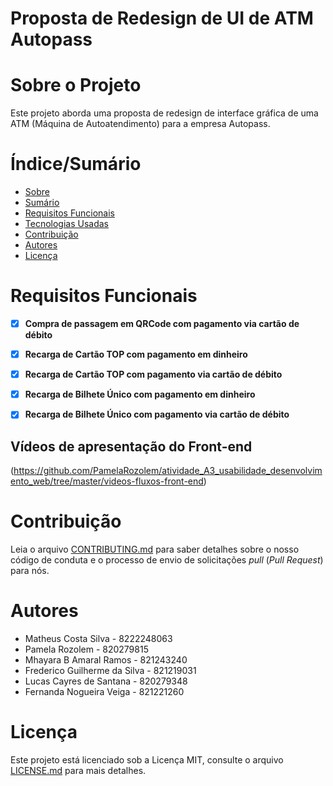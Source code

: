 # Proposta de Redesign de UI de ATM Autopass


<!-- ![Capa do Projeto](https://picsum.photos/850/280) -->

# Sobre o Projeto

Este projeto aborda uma proposta de redesign de interface gráfica de uma ATM (Máquina de Autoatendimento) para a empresa Autopass.

# Índice/Sumário

* [Sobre](#sobre-o-projeto)
* [Sumário](#índice/sumário)
* [Requisitos Funcionais](#requisitos-funcionais)
* [Tecnologias Usadas](#tecnologias-usadas)
* [Contribuição](#contribuição)
* [Autores](#autores)
* [Licença](#licença)


# Requisitos Funcionais 

- [x] **Compra de passagem em QRCode com pagamento via cartão de débito**
- [x] **Recarga de Cartão TOP com pagamento em dinheiro**
- [x] **Recarga de Cartão TOP com pagamento via cartão de débito**
- [x] **Recarga de Bilhete Único com pagamento em dinheiro**
- [x] **Recarga de Bilhete Único com pagamento via cartão de débito**


## Vídeos de apresentação do Front-end
(https://github.com/PamelaRozolem/atividade_A3_usabilidade_desenvolvimento_web/tree/master/videos-fluxos-front-end)

# Contribuição

Leia o arquivo [CONTRIBUTING.md](CONTRIBUTING.md) para saber detalhes sobre o nosso código de conduta e o processo de envio de solicitações *pull* (*Pull Request*) para nós.

# Autores

- Matheus Costa Silva - 8222248063
- Pamela Rozolem - 820279815                                                                          
- Mhayara B Amaral Ramos -  821243240
- Frederico Guilherme da Silva - 821219031
- Lucas Cayres de Santana - 820279348
- Fernanda Nogueira Veiga - 821221260

# Licença

Este projeto está licenciado sob a Licença MIT,  consulte o arquivo [LICENSE.md](LICENSE.md) para mais detalhes.
